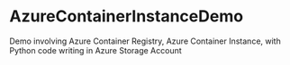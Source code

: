 # AzureContainerInstanceDemo
Demo involving Azure Container Registry, Azure Container Instance, with Python code writing in Azure Storage Account
